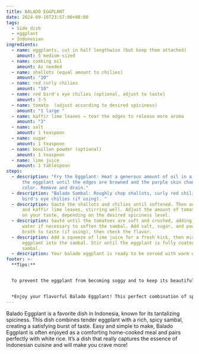 ```yaml
---
title: BALADO EGGPLANT
date: 2024-09-16T23:57:00+08:00
tags:
  - Side dish
  - eggplant
  - Indonesian
ingredients:
  - name: eggplants, cut in half lengthwise (but keep them attached)
    amount: 5 medium-sized
  - name: cooking oil
    amount: As needed
  - name: shallots (equal amount to chilies)
    amount: "10"
  - name: red curly chilies
    amount: "10"
  - name: red bird's eye chilies (optional, adjust to taste)
    amount: 3-5
  - name: tomato  (adjust according to desired spiciness)
    amount: "1 large "
  - name: kaffir lime leaves → tear the edges to release more aroma
    amount: "3"
  - name: salt
    amount: 1 teaspoon
  - name: sugar
    amount: 1 teaspoon
  - name: bouillon powder (optional)
    amount: 1 teaspoon
  - name: lime juice
    amount: 1 tablespoon
steps:
  - description: "Fry the Eggplant: Heat a generous amount of oil in a pan, then fry
      the eggplant until the edges are browned and the purple skin changes
      color. Remove and drain."
  - description: "Balado Sambal: Roughly chop shallots, curly red chilies, and
      bird's eye chilies (if using). "
  - description: Sauté the shallots and chilies until softened. Then add tomatoes
      and kaffir lime leaves, stirring well. Adjust the amount of tomato based
      on your taste, depending on the desired spiciness level.
  - description: Sauté until the tomatoes are soft and crushed, adding a little
      water if necessary to soften the sambal. Add salt, sugar, and powdered
      broth to taste (if using), then check the flavor.
  - description: Add a squeeze of lime juice for a fresh kick, then mix the fried
      eggplant into the sambal. Stir until the eggplant is fully coated in the
      sambal.
  - description: Your balado eggplant is ready to be served with warm white rice.
footer: >-
  **Tips:**


  To prevent the eggplant from becoming soggy and to keep its beautiful purple color, add a little rice flour to the hot oil and stir until well combined. Then, add the eggplant to the hot oil that has been mixed with rice flour.


  *Enjoy your flavorful Balado Eggplant! This perfect combination of spicy, tangy, and savory flavors will make your taste buds dance. Serve with warm rice and experience the tastilicious sensation in every bite!*
---
```

Balado Eggplant is a favorite dish in Indonesia, known for its tantalizing spiciness. This dish combines tender eggplant with a rich, spicy sambal, creating a satisfying burst of taste. Easy and simple to make, Balado Eggplant is often enjoyed as a comforting home-cooked meal and pairs perfectly with white rice. It’s a dish that really captures the essence of Indonesian cuisine and will make you crave more!

